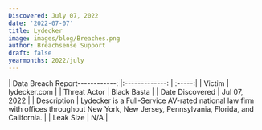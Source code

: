 ```yaml
---
Discovered: July 07, 2022
date: '2022-07-07'
title: Lydecker
image: images/blog/Breaches.png
author: Breachsense Support
draft: false
yearmonths: 2022/july
---
```


| Data Breach Report------------:     |:-------------:    | :-----:|
| Victim      | lydecker.com      | 
| Threat Actor      |  Black Basta     | 
| Date Discovered      | Jul 07, 2022      | 
| Description      | Lydecker is a Full-Service AV-rated national law firm with offices throughout New York, New Jersey, Pennsylvania, Florida, and California.      | 
| Leak Size      | N/A      | 

